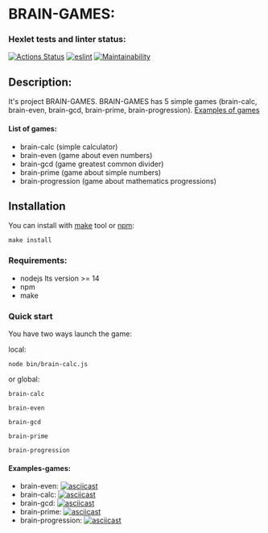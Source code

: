 # BRAIN-GAMES:
### Hexlet tests and linter status:
[![Actions Status](https://github.com/alexeylozenko/backend-project-lvl1/workflows/hexlet-check/badge.svg)](https://github.com/alexeylozenko/backend-project-lvl1/actions)
[![eslint](https://github.com/alexeylozenko/backend-project-lvl1/actions/workflows/eslint.yml/badge.svg)](https://github.com/alexeylozenko/backend-project-lvl1/actions/workflows/eslint.yml)
[![Maintainability](https://api.codeclimate.com/v1/badges/27d2ee47314a595dc5d0/maintainability)](https://codeclimate.com/github/alexeylozenko/backend-project-lvl1/maintainability)

## Description:
It's project BRAIN-GAMES. BRAIN-GAMES has 5 simple games (brain-calc, brain-even, brain-gcd, brain-prime, 
brain-progression). [Examples of games](https://github.com/alexeylozenko/backend-project-lvl1#Examples-games)

#### List of games:
* brain-calc (simple calculator)
* brain-even (game about even numbers)
* brain-gcd (game greatest common divider)
* brain-prime (game about simple numbers)
* brain-progression (game about mathematics progressions)

## Installation
You can install with [make](https://en.wikipedia.org/wiki/Make_(software)) tool or [npm](https://www.npmjs.com/):


    make install


### Requirements:
* nodejs lts version >= 14
* npm
* make

### Quick start
You have two ways launch the game:

local:

    node bin/brain-calc.js

or global:


    brain-calc

    brain-even

    brain-gcd

    brain-prime

    brain-progression
    

#### Examples-games:
* brain-even: [![asciicast](https://asciinema.org/a/408172.svg)](https://asciinema.org/a/408172)
* brain-calc: [![asciicast](https://asciinema.org/a/408173.svg)](https://asciinema.org/a/408173)
* brain-gcd: [![asciicast](https://asciinema.org/a/408175.svg)](https://asciinema.org/a/408175)
* brain-prime: [![asciicast](https://asciinema.org/a/408176.svg)](https://asciinema.org/a/408176)
* brain-progression: [![asciicast](https://asciinema.org/a/408178.svg)](https://asciinema.org/a/408178)
